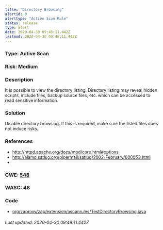 ```yaml
---
title: "Directory Browsing"
alertid: 0
alerttype: "Active Scan Rule"
status: release
type: alert
date: 2020-04-30 09:48:11.442Z
lastmod: 2020-04-30 09:48:11.442Z
---
```

### Type: Active Scan

### Risk: Medium

### Description

It is possible to view the directory listing.  Directory listing may reveal hidden scripts, include files, backup source files, etc. which can be accessed to read sensitive information.

### Solution

Disable directory browsing.  If this is required, make sure the listed files does not induce risks.

### References

* http://httpd.apache.org/docs/mod/core.html#options
* http://alamo.satlug.org/pipermail/satlug/2002-February/000053.html
* 

### CWE: [548](https://cwe.mitre.org/data/definitions/548.html)

### WASC:  48

### Code

 * [org/zaproxy/zap/extension/ascanrules/TestDirectoryBrowsing.java](https://github.com/zaproxy/zap-extensions/blob/master/addOns/ascanrules/src/main/java/org/zaproxy/zap/extension/ascanrules/TestDirectoryBrowsing.java)

###### Last updated: 2020-04-30 09:48:11.442Z
